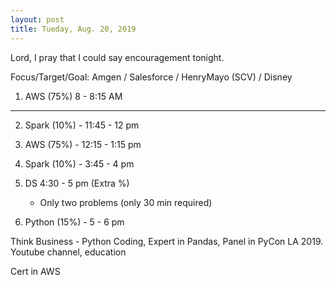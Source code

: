```yaml
---
layout: post
title: Tueday, Aug. 20, 2019
---
```


Lord, I pray that I could say encouragement tonight.
  

Focus/Target/Goal:  Amgen / Salesforce / HenryMayo (SCV) / Disney   

      
1. AWS (75%) 8 - 8:15 AM  

------------------ 

2. Spark (10%) - 11:45 - 12 pm

3. AWS (75%) - 12:15 - 1:15 pm 

4. Spark (10%) - 3:45 - 4 pm 

5. DS 4:30 - 5 pm (Extra %)
   - Only two problems (only 30 min required)
   

6. Python (15%) - 5 - 6 pm 

Think Business - Python Coding, Expert in Pandas, Panel in PyCon LA 2019.
                 Youtube channel, education
                                  
Cert in AWS


